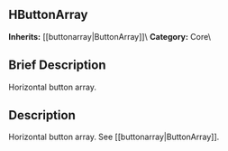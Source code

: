 ##  HButtonArray  
**Inherits:** [[buttonarray|ButtonArray]]\\
**Category:** Core\\
##  Brief Description  
Horizontal button array.
##  Description  
Horizontal button array. See [[buttonarray|ButtonArray]].
